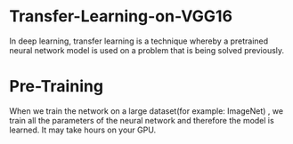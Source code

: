 # Transfer-Learning-on-VGG16

In deep learning, transfer learning is a technique whereby a pretrained neural network model is used on a problem that is being solved previously. 

# Pre-Training
When we train the network on a large dataset(for example: ImageNet) , we train all the parameters of the neural network and therefore the model is learned. It may take hours on your GPU.
